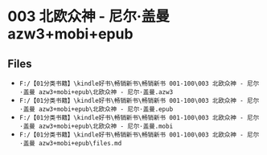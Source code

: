 # 003 北欧众神 - 尼尔·盖曼 azw3+mobi+epub

## Files

- `F:/【01分类书籍】\kindle好书\畅销新书\畅销新书 001-100\003 北欧众神 - 尼尔·盖曼 azw3+mobi+epub\北欧众神 - 尼尔·盖曼.azw3`
- `F:/【01分类书籍】\kindle好书\畅销新书\畅销新书 001-100\003 北欧众神 - 尼尔·盖曼 azw3+mobi+epub\北欧众神 - 尼尔·盖曼.epub`
- `F:/【01分类书籍】\kindle好书\畅销新书\畅销新书 001-100\003 北欧众神 - 尼尔·盖曼 azw3+mobi+epub\北欧众神 - 尼尔·盖曼.mobi`
- `F:/【01分类书籍】\kindle好书\畅销新书\畅销新书 001-100\003 北欧众神 - 尼尔·盖曼 azw3+mobi+epub\files.md`
